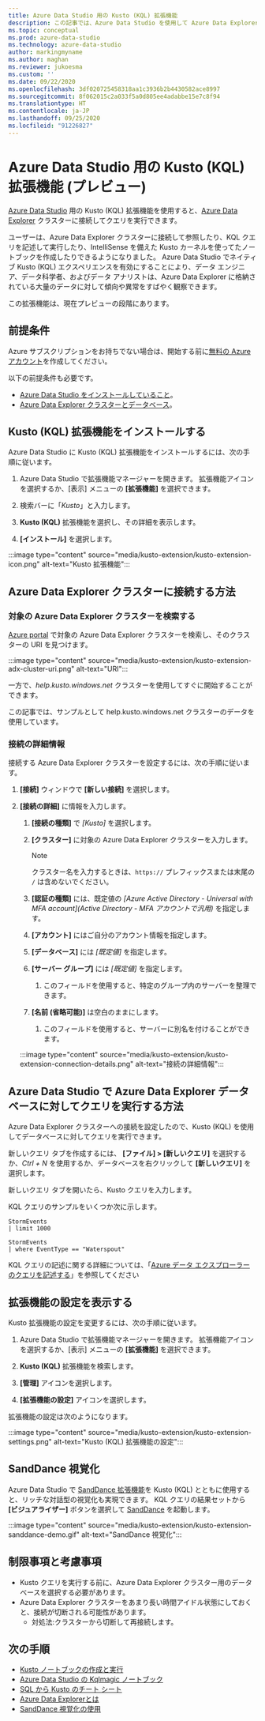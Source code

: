 ```yaml
---
title: Azure Data Studio 用の Kusto (KQL) 拡張機能
description: この記事では、Azure Data Studio を使用して Azure Data Explorer クラスターに接続し、クエリを実行する方法について説明します。
ms.topic: conceptual
ms.prod: azure-data-studio
ms.technology: azure-data-studio
author: markingmyname
ms.author: maghan
ms.reviewer: jukoesma
ms.custom: ''
ms.date: 09/22/2020
ms.openlocfilehash: 3df020725458318aa1c3936b2b4430582ace8997
ms.sourcegitcommit: 8f062015c2a033f5a0d805ee4adabbe15e7c8f94
ms.translationtype: HT
ms.contentlocale: ja-JP
ms.lasthandoff: 09/25/2020
ms.locfileid: "91226827"
---
```

# <a name="kusto-kql-extension-for-azure-data-studio-preview"></a>Azure Data Studio 用の Kusto (KQL) 拡張機能 (プレビュー)

[Azure Data Studio](../what-is.md) 用の Kusto (KQL) 拡張機能を使用すると、[Azure Data Explorer](https://docs.microsoft.com/azure/data-explorer/data-explorer-overview) クラスターに接続してクエリを実行できます。

ユーザーは、Azure Data Explorer クラスターに接続して参照したり、KQL クエリを記述して実行したり、IntelliSense を備えた Kusto カーネルを使ってたノートブックを作成したりできるようになりました。 Azure Data Studio でネイティブ Kusto (KQL) エクスペリエンスを有効にすることにより、データ エンジニア、データ科学者、およびデータ アナリストは、Azure Data Explorer に格納されている大量のデータに対して傾向や異常をすばやく観察できます。

この拡張機能は、現在プレビューの段階にあります。

## <a name="prerequisites"></a>前提条件

Azure サブスクリプションをお持ちでない場合は、開始する前に[無料の Azure アカウント](https://azure.microsoft.com/free/)を作成してください。

以下の前提条件も必要です。

- [Azure Data Studio をインストールしていること](../download-azure-data-studio.md)。
- [Azure Data Explorer クラスターとデータベース](https://docs.microsoft.com/azure/data-explorer/create-cluster-database-portal)。

## <a name="install-the-kusto-kql-extension"></a>Kusto (KQL) 拡張機能をインストールする

Azure Data Studio に Kusto (KQL) 拡張機能をインストールするには、次の手順に従います。

1. Azure Data Studio で拡張機能マネージャーを開きます。 拡張機能アイコンを選択するか、[表示] メニューの **[拡張機能]** を選択できます。

2. 検索バーに「*Kusto*」と入力します。

3. **Kusto (KQL)** 拡張機能を選択し、その詳細を表示します。

4. **[インストール]** を選択します。

:::image type="content" source="media/kusto-extension/kusto-extension-icon.png" alt-text="Kusto 拡張機能":::

## <a name="how-to-connect-to-an-azure-data-explorer-cluster"></a>Azure Data Explorer クラスターに接続する方法

### <a name="find-your-azure-data-explorer-cluster"></a>対象の Azure Data Explorer クラスターを検索する

[Azure portal](https://ms.portal.azure.com/#home) で対象の Azure Data Explorer クラスターを検索し、そのクラスターの URI を見つけます。

:::image type="content" source="media/kusto-extension/kusto-extension-adx-cluster-uri.png" alt-text="URI":::

一方で、*help.kusto.windows.net* クラスターを使用してすぐに開始することができます。

この記事では、サンプルとして help.kusto.windows.net クラスターのデータを使用しています。

### <a name="connection-details"></a>接続の詳細情報

接続する Azure Data Explorer クラスターを設定するには、次の手順に従います。

1. **[接続]** ウィンドウで **[新しい接続]** を選択します。

2. **[接続の詳細]** に情報を入力します。
    1. **[接続の種類]** で *[Kusto]* を選択します。
    2. **[クラスター]** に対象の Azure Data Explorer クラスターを入力します。

        > [!Note]
        > クラスター名を入力するときは、`https://` プレフィックスまたは末尾の `/` は含めないでください。

    3. **[認証の種類]** には、既定値の *[Azure Active Directory - Universal with MFA account]\(Active Directory - MFA アカウントで汎用\)* を指定します。
    4. **[アカウント]** にはご自分のアカウント情報を指定します。
    5. **[データベース]** には *[既定値]* を指定します。
    6. **[サーバー グループ]** には *[既定値]* を指定します。
        1. このフィールドを使用すると、特定のグループ内のサーバーを整理できます。
    7. **[名前 (省略可能)]** は空白のままにします。
        1. このフィールドを使用すると、サーバーに別名を付けることができます。

    :::image type="content" source="media/kusto-extension/kusto-extension-connection-details.png" alt-text="接続の詳細情報":::

## <a name="how-to-query-an-azure-data-explorer-database-in-azure-data-studio"></a>Azure Data Studio で Azure Data Explorer データベースに対してクエリを実行する方法

Azure Data Explorer クラスターへの接続を設定したので、Kusto (KQL) を使用してデータベースに対してクエリを実行できます。

新しいクエリ タブを作成するには、 **[ファイル] > [新しいクエリ]** を選択するか、*Ctrl + N* を使用するか、データベースを右クリックして **[新しいクエリ]** を選択します。

新しいクエリ タブを開いたら、Kusto クエリを入力します。

KQL クエリのサンプルをいくつか次に示します。

```kusto
StormEvents
| limit 1000
```

```kusto
StormEvents
| where EventType == "Waterspout"
```

KQL クエリの記述に関する詳細については、「[Azure データ エクスプローラーのクエリを記述する](https://docs.microsoft.com/azure/data-explorer/write-queries#overview-of-the-query-language)」を参照してください

## <a name="view-extension-settings"></a>拡張機能の設定を表示する

Kusto 拡張機能の設定を変更するには、次の手順に従います。

1. Azure Data Studio で拡張機能マネージャーを開きます。 拡張機能アイコンを選択するか、[表示] メニューの **[拡張機能]** を選択できます。

2. **Kusto (KQL)** 拡張機能を検索します。

3. **[管理]** アイコンを選択します。

4. **[拡張機能の設定]** アイコンを選択します。

拡張機能の設定は次のようになります。

:::image type="content" source="media/kusto-extension/kusto-extension-settings.png" alt-text="Kusto (KQL) 拡張機能の設定":::

## <a name="sanddance-visualization"></a>SandDance 視覚化

Azure Data Studio で [SandDance 拡張機能](https://docs.microsoft.com/sql/azure-data-studio/sanddance-extension)を Kusto (KQL) とともに使用すると、リッチな対話型の視覚化も実現できます。 KQL クエリの結果セットから **[ビジュアライザー]** ボタンを選択して [SandDance](https://sanddance.js.org/) を起動します。

:::image type="content" source="media/kusto-extension/kusto-extension-sanddance-demo.gif" alt-text="SandDance 視覚化":::

## <a name="limitations-and-considerations"></a>制限事項と考慮事項

- Kusto クエリを実行する前に、Azure Data Explorer クラスター用のデータベースを選択する必要があります。
- Azure Data Explorer クラスターをあまり長い時間アイドル状態にしておくと、接続が切断される可能性があります。
    - 対処法:クラスターから切断して再接続します。

## <a name="next-steps"></a>次の手順

- [Kusto ノートブックの作成と実行](../notebooks/notebooks-kusto-kernel.md)
- [Azure Data Studio の Kqlmagic ノートブック](../notebooks-kqlmagic.md)
- [SQL から Kusto のチート シート](https://docs.microsoft.com/azure/data-explorer/kusto/query/sqlcheatsheet)
- [Azure Data Explorerとは](https://docs.microsoft.com/azure/data-explorer/data-explorer-overview)
- [SandDance 視覚化の使用](https://sanddance.js.org/)
